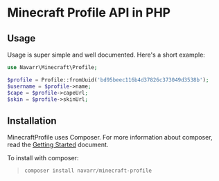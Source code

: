 # Minecraft Profile API in PHP

## Usage

Usage is super simple and well documented.  Here's a short example:

```php
use Navarr\Minecraft\Profile;

$profile = Profile::fromUuid('bd95beec116b4d37826c373049d3538b');
$username = $profile->name;
$cape = $profile->capeUrl;
$skin = $profile->skinUrl;
```

## Installation

MinecraftProfile uses Composer.  For more information about composer, read the [Getting Started](https://getcomposer.org/doc/00-intro.md) document.

To install with composer:

> `composer install navarr/minecraft-profile`
